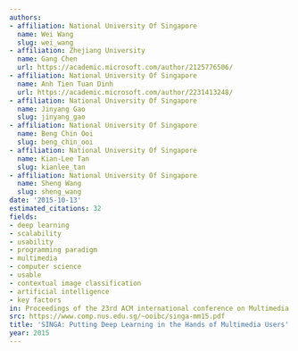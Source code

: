 ```yaml
---
authors:
- affiliation: National University Of Singapore
  name: Wei Wang
  slug: wei_wang
- affiliation: Zhejiang University
  name: Gang Chen
  url: https://academic.microsoft.com/author/2125776506/
- affiliation: National University Of Singapore
  name: Anh Tien Tuan Dinh
  url: https://academic.microsoft.com/author/2231413248/
- affiliation: National University Of Singapore
  name: Jinyang Gao
  slug: jinyang_gao
- affiliation: National University Of Singapore
  name: Beng Chin Ooi
  slug: beng_chin_ooi
- affiliation: National University Of Singapore
  name: Kian-Lee Tan
  slug: kianlee_tan
- affiliation: National University Of Singapore
  name: Sheng Wang
  slug: sheng_wang
date: '2015-10-13'
estimated_citations: 32
fields:
- deep learning
- scalability
- usability
- programming paradigm
- multimedia
- computer science
- usable
- contextual image classification
- artificial intelligence
- key factors
in: Proceedings of the 23rd ACM international conference on Multimedia
src: https://www.comp.nus.edu.sg/~ooibc/singa-mm15.pdf
title: 'SINGA: Putting Deep Learning in the Hands of Multimedia Users'
year: 2015
---
```

